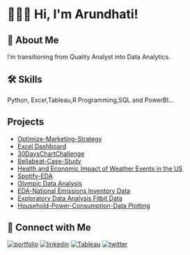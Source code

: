 
# 🙋🏻‍♀️ Hi, I'm Arundhati! 

  
## 🚀 About Me
I’m transitioning from Quality Analyst into Data Analytics.

  
## 🛠 Skills
Python, Excel,Tableau,R Programming,SQL and PowerBI...

  
## Projects
- [Optimize-Marketing-Strategy](https://github.com/aru20/Optimize-Marketing-Strategy#optimize-marketing-strategykpmg-virtual-internship-project) 
- [Excel Dashboard](https://github.com/aru20/EXCEL-Dashboard/blob/master/README.md) 
- [30DaysChartChallenge](https://github.com/aru20/30DaysChartChallenge#readme) 
- [Bellabeat-Case-Study](https://github.com/aru20/Bellabeat-Case-Study#bellabeat-case-study) 
- [Health and Economic Impact of Weather Events in the US](https://github.com/aru20/Health-and-Economic-Impact-of-Weather-Events-in-the-US/main/README.md)
- [Spotify-EDA](https://github.com/aru20/SpotifyTracks#spotifytracks)  
- [Olympic Data Analysis](https://github.com/aru20/Olympic-Data-Analysis#olympic-data-analysis)
- [EDA-National Emissions Inventory Data](https://github.com/aru20/EDA-National-Emissions-Inventory-Data#readme)
- [Exploratory Data Analysis Fitbit Data](https://github.com/aru20/RepData_PeerAssessment1/blob/master/README.md)
- [Household-Power-Consumption-Data Plotting](https://github.com/aru20/Household-Power-Consumption-Data-Plotting#introduction)
 
  
## 🔗 Connect with Me
[![portfolio](https://img.shields.io/badge/my_portfolio-666?style=for-the-badge&logo=ko-fi&logoColor=white)](https://aru20.github.io/)
[![linkedin](https://img.shields.io/badge/linkedin-0A66C2?style=for-the-badge&logo=linkedin&logoColor=white)](https://www.linkedin.com/in/arundhati-panigrahi)
[![Tableau](https://img.shields.io/badge/Tableau-003b6f?style=for-the-badge&logo=tableau&logoColor=white)](https://public.tableau.com/app/profile/arundhati.panigrahi)
[![twitter](https://img.shields.io/badge/twitter-1DA1F2?style=for-the-badge&logo=twitter&logoColor=white)](https://twitter.com/ArundhatiPanig9)

  
